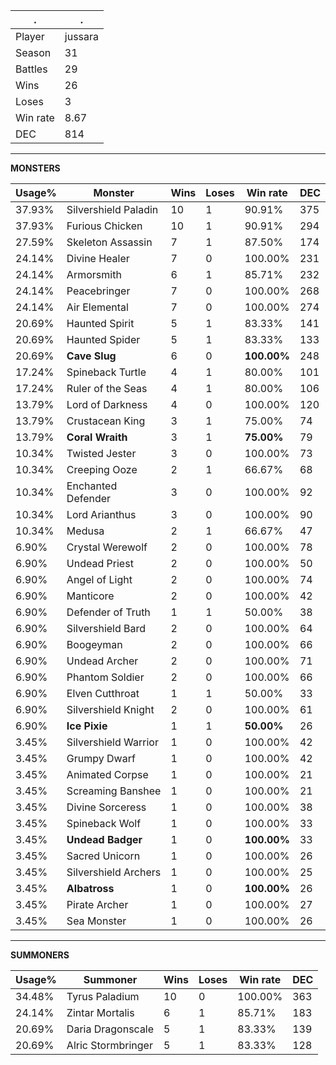.|.
|-|-
Player|jussara
Season|31
Battles|29
Wins|26
Loses|3
Win rate|8.67
DEC|814

---
**MONSTERS**

Usage%|Monster|Wins|Loses|Win rate|DEC|
-|-|-|-|-|-|
37.93%|Silvershield Paladin|10|1|90.91%|375|
37.93%|Furious Chicken|10|1|90.91%|294|
27.59%|Skeleton Assassin|7|1|87.50%|174|
24.14%|Divine Healer|7|0|100.00%|231|
24.14%|Armorsmith|6|1|85.71%|232|
24.14%|Peacebringer|7|0|100.00%|268|
24.14%|Air Elemental|7|0|100.00%|274|
20.69%|Haunted Spirit|5|1|83.33%|141|
20.69%|Haunted Spider|5|1|83.33%|133|
20.69%|**Cave Slug**|6|0|**100.00%**|248|
17.24%|Spineback Turtle|4|1|80.00%|101|
17.24%|Ruler of the Seas|4|1|80.00%|106|
13.79%|Lord of Darkness|4|0|100.00%|120|
13.79%|Crustacean King|3|1|75.00%|74|
13.79%|**Coral Wraith**|3|1|**75.00%**|79|
10.34%|Twisted Jester|3|0|100.00%|73|
10.34%|Creeping Ooze|2|1|66.67%|68|
10.34%|Enchanted Defender|3|0|100.00%|92|
10.34%|Lord Arianthus|3|0|100.00%|90|
10.34%|Medusa|2|1|66.67%|47|
6.90%|Crystal Werewolf|2|0|100.00%|78|
6.90%|Undead Priest|2|0|100.00%|50|
6.90%|Angel of Light|2|0|100.00%|74|
6.90%|Manticore|2|0|100.00%|42|
6.90%|Defender of Truth|1|1|50.00%|38|
6.90%|Silvershield Bard|2|0|100.00%|64|
6.90%|Boogeyman|2|0|100.00%|66|
6.90%|Undead Archer|2|0|100.00%|71|
6.90%|Phantom Soldier|2|0|100.00%|66|
6.90%|Elven Cutthroat|1|1|50.00%|33|
6.90%|Silvershield Knight|2|0|100.00%|61|
6.90%|**Ice Pixie**|1|1|**50.00%**|26|
3.45%|Silvershield Warrior|1|0|100.00%|42|
3.45%|Grumpy Dwarf|1|0|100.00%|42|
3.45%|Animated Corpse|1|0|100.00%|21|
3.45%|Screaming Banshee|1|0|100.00%|21|
3.45%|Divine Sorceress|1|0|100.00%|38|
3.45%|Spineback Wolf|1|0|100.00%|33|
3.45%|**Undead Badger**|1|0|**100.00%**|33|
3.45%|Sacred Unicorn|1|0|100.00%|26|
3.45%|Silvershield Archers|1|0|100.00%|25|
3.45%|**Albatross**|1|0|**100.00%**|26|
3.45%|Pirate Archer|1|0|100.00%|27|
3.45%|Sea Monster|1|0|100.00%|26|

---
**SUMMONERS**

Usage%|Summoner|Wins|Loses|Win rate|DEC|
-|-|-|-|-|-|
34.48%|Tyrus Paladium|10|0|100.00%|363|
24.14%|Zintar Mortalis|6|1|85.71%|183|
20.69%|Daria Dragonscale|5|1|83.33%|139|
20.69%|Alric Stormbringer|5|1|83.33%|128|
